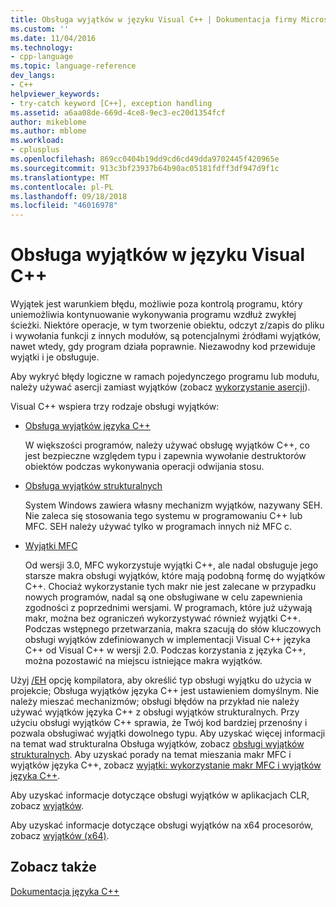 ```yaml
---
title: Obsługa wyjątków w języku Visual C++ | Dokumentacja firmy Microsoft
ms.custom: ''
ms.date: 11/04/2016
ms.technology:
- cpp-language
ms.topic: language-reference
dev_langs:
- C++
helpviewer_keywords:
- try-catch keyword [C++], exception handling
ms.assetid: a6aa08de-669d-4ce8-9ec3-ec20d1354fcf
author: mikeblome
ms.author: mblome
ms.workload:
- cplusplus
ms.openlocfilehash: 869cc0404b19dd9cd6cd49dda9702445f420965e
ms.sourcegitcommit: 913c3bf23937b64b90ac05181fdff3df947d9f1c
ms.translationtype: MT
ms.contentlocale: pl-PL
ms.lasthandoff: 09/18/2018
ms.locfileid: "46016978"
---
```

# <a name="exception-handling-in-visual-c"></a>Obsługa wyjątków w języku Visual C++

Wyjątek jest warunkiem błędu, możliwie poza kontrolą programu, który uniemożliwia kontynuowanie wykonywania programu wzdłuż zwykłej ścieżki. Niektóre operacje, w tym tworzenie obiektu, odczyt z/zapis do pliku i wywołania funkcji z innych modułów, są potencjalnymi źródłami wyjątków, nawet wtedy, gdy program działa poprawnie. Niezawodny kod przewiduje wyjątki i je obsługuje.

Aby wykryć błędy logiczne w ramach pojedynczego programu lub modułu, należy używać asercji zamiast wyjątków (zobacz [wykorzystanie asercji](/visualstudio/debugger/c-cpp-assertions)).

Visual C++ wspiera trzy rodzaje obsługi wyjątków:

- [Obsługa wyjątków języka C++](../cpp/cpp-exception-handling.md)

     W większości programów, należy używać obsługę wyjątków C++, co jest bezpieczne względem typu i zapewnia wywołanie destruktorów obiektów podczas wykonywania operacji odwijania stosu.

- [Obsługa wyjątków strukturalnych](../cpp/structured-exception-handling-c-cpp.md)

     System Windows zawiera własny mechanizm wyjątków, nazywany SEH. Nie zaleca się stosowania tego systemu w programowaniu C++ lub MFC. SEH należy używać tylko w programach innych niż MFC c.

- [Wyjątki MFC](../mfc/exception-handling-in-mfc.md)

     Od wersji 3.0, MFC wykorzystuje wyjątki C++, ale nadal obsługuje jego starsze makra obsługi wyjątków, które mają podobną formę do wyjątków C++. Chociaż wykorzystanie tych makr nie jest zalecane w przypadku nowych programów, nadal są one obsługiwane w celu zapewnienia zgodności z poprzednimi wersjami. W programach, które już używają makr, można bez ograniczeń wykorzystywać również wyjątki C++. Podczas wstępnego przetwarzania, makra szacują do słów kluczowych obsługi wyjątków zdefiniowanych w implementacji Visual C++ języka C++ od Visual C++ w wersji 2.0. Podczas korzystania z języka C++, można pozostawić na miejscu istniejące makra wyjątków.

Użyj [/EH](../build/reference/eh-exception-handling-model.md) opcję kompilatora, aby określić typ obsługi wyjątku do użycia w projekcie; Obsługa wyjątków języka C++ jest ustawieniem domyślnym. Nie należy mieszać mechanizmów; obsługi błędów na przykład nie należy używać wyjątków języka C++ z obsługi wyjątków strukturalnych. Przy użyciu obsługi wyjątków C++ sprawia, że Twój kod bardziej przenośny i pozwala obsługiwać wyjątki dowolnego typu. Aby uzyskać więcej informacji na temat wad strukturalna Obsługa wyjątków, zobacz [obsługi wyjątków strukturalnych](../cpp/structured-exception-handling-c-cpp.md). Aby uzyskać porady na temat mieszania makr MFC i wyjątków języka C++, zobacz [wyjątki: wykorzystanie makr MFC i wyjątków języka C++](../mfc/exceptions-using-mfc-macros-and-cpp-exceptions.md).

Aby uzyskać informacje dotyczące obsługi wyjątków w aplikacjach CLR, zobacz [wyjątków](../windows/exception-handling-cpp-component-extensions.md).

Aby uzyskać informacje dotyczące obsługi wyjątków na x64 procesorów, zobacz [wyjątków (x64)](../build/exception-handling-x64.md).

## <a name="see-also"></a>Zobacz także

[Dokumentacja języka C++](../cpp/cpp-language-reference.md)